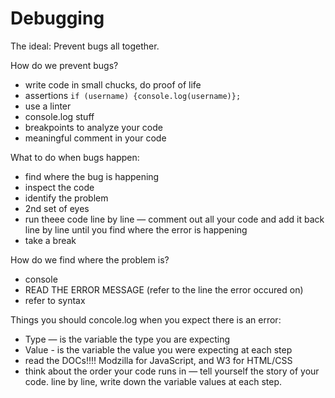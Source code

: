 # Debugging

The ideal: Prevent bugs all together.

How do we prevent bugs?

- write code in small chucks, do proof of life
- assertions `if (username) {console.log(username)};`
- use a linter
- console.log stuff
- breakpoints to analyze your code
- meaningful comment in your code

What to do when bugs happen:

- find where the bug is happening
- inspect the code
- identify the problem
- 2nd set of eyes
- run theee code line by line — comment out all your code and add it back line by line until you find where the error is happening
- take a break

How do we find where the problem is?

- console
- READ THE ERROR MESSAGE (refer to the line the error occured on)
- refer to syntax

Things you should concole.log when you expect there is an error:

- Type — is the variable the type you are expecting
- Value - is the variable the value you were expecting at each step
- read the DOCs!!!! Modzilla for JavaScript, and W3 for HTML/CSS
- think about the order your code runs in — tell yourself the story of your code. line by line, write down the variable values at each step.

